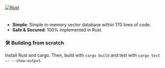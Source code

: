 [![Rust](https://github.com/arcgang/gang_db/actions/workflows/rust.yml/badge.svg?branch=main)](https://github.com/arcgang/gang_db/actions/workflows/rust.yml)

# 
- **Simple**: Simple in-memory vector database within 170 lines of code.
- **Safe & Secured**: 100% implemented in Rust.

### 🛠️ Building from scratch
Install Rust and cargo. Then, build with `cargo build` and test with `cargo test -- --show-output`.